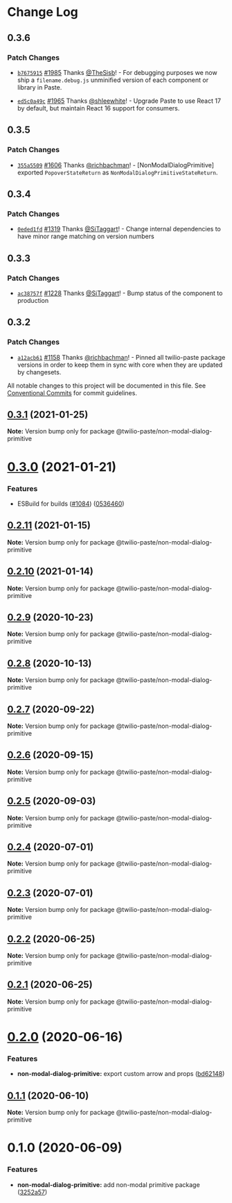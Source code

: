 # Change Log

## 0.3.6

### Patch Changes

- [`b7675915`](https://github.com/twilio-labs/paste/commit/b76759157a8c554863b6e37ddb6ea081c1c53258) [#1985](https://github.com/twilio-labs/paste/pull/1985) Thanks [@TheSisb](https://github.com/TheSisb)! - For debugging purposes we now ship a `filename.debug.js` unminified version of each component or library in Paste.

* [`ed5c0a49c`](https://github.com/twilio-labs/paste/commit/ed5c0a49ced5c524607cac7166d3aa4c389f2e7f) [#1965](https://github.com/twilio-labs/paste/pull/1965) Thanks [@shleewhite](https://github.com/shleewhite)! - Upgrade Paste to use React 17 by default, but maintain React 16 support for consumers.

## 0.3.5

### Patch Changes

- [`355a5509`](https://github.com/twilio-labs/paste/commit/355a550910830912bda407906db19339a5054512) [#1606](https://github.com/twilio-labs/paste/pull/1606) Thanks [@richbachman](https://github.com/richbachman)! - [NonModalDialogPrimitive] exported `PopoverStateReturn` as `NonModalDialogPrimitiveStateReturn`.

## 0.3.4

### Patch Changes

- [`0eded1fd`](https://github.com/twilio-labs/paste/commit/0eded1fd63f081ba9aeab5b5946218e1c5b9b316) [#1319](https://github.com/twilio-labs/paste/pull/1319) Thanks [@SiTaggart](https://github.com/SiTaggart)! - Change internal dependencies to have minor range matching on version numbers

## 0.3.3

### Patch Changes

- [`ac38757f`](https://github.com/twilio-labs/paste/commit/ac38757f0e426531862d5c562a2f2300cfa30592) [#1228](https://github.com/twilio-labs/paste/pull/1228) Thanks [@SiTaggart](https://github.com/SiTaggart)! - Bump status of the component to production

## 0.3.2

### Patch Changes

- [`a12acb61`](https://github.com/twilio-labs/paste/commit/a12acb61739c7c2f2984dfc71fe53b5b3812675f) [#1158](https://github.com/twilio-labs/paste/pull/1158) Thanks [@richbachman](https://github.com/richbachman)! - Pinned all twilio-paste package versions in order to keep them in sync with core when they are updated by changesets.

All notable changes to this project will be documented in this file.
See [Conventional Commits](https://conventionalcommits.org) for commit guidelines.

## [0.3.1](https://github.com/twilio-labs/paste/compare/@twilio-paste/non-modal-dialog-primitive@0.3.0...@twilio-paste/non-modal-dialog-primitive@0.3.1) (2021-01-25)

**Note:** Version bump only for package @twilio-paste/non-modal-dialog-primitive

# [0.3.0](https://github.com/twilio-labs/paste/compare/@twilio-paste/non-modal-dialog-primitive@0.2.11...@twilio-paste/non-modal-dialog-primitive@0.3.0) (2021-01-21)

### Features

- ESBuild for builds ([#1084](https://github.com/twilio-labs/paste/issues/1084)) ([0536460](https://github.com/twilio-labs/paste/commit/053646011508be10477d5b732269cdb0419235d7))

## [0.2.11](https://github.com/twilio-labs/paste/compare/@twilio-paste/non-modal-dialog-primitive@0.2.10...@twilio-paste/non-modal-dialog-primitive@0.2.11) (2021-01-15)

**Note:** Version bump only for package @twilio-paste/non-modal-dialog-primitive

## [0.2.10](https://github.com/twilio-labs/paste/compare/@twilio-paste/non-modal-dialog-primitive@0.2.9...@twilio-paste/non-modal-dialog-primitive@0.2.10) (2021-01-14)

**Note:** Version bump only for package @twilio-paste/non-modal-dialog-primitive

## [0.2.9](https://github.com/twilio-labs/paste/compare/@twilio-paste/non-modal-dialog-primitive@0.2.8...@twilio-paste/non-modal-dialog-primitive@0.2.9) (2020-10-23)

**Note:** Version bump only for package @twilio-paste/non-modal-dialog-primitive

## [0.2.8](https://github.com/twilio-labs/paste/compare/@twilio-paste/non-modal-dialog-primitive@0.2.7...@twilio-paste/non-modal-dialog-primitive@0.2.8) (2020-10-13)

**Note:** Version bump only for package @twilio-paste/non-modal-dialog-primitive

## [0.2.7](https://github.com/twilio-labs/paste/compare/@twilio-paste/non-modal-dialog-primitive@0.2.6...@twilio-paste/non-modal-dialog-primitive@0.2.7) (2020-09-22)

**Note:** Version bump only for package @twilio-paste/non-modal-dialog-primitive

## [0.2.6](https://github.com/twilio-labs/paste/compare/@twilio-paste/non-modal-dialog-primitive@0.2.5...@twilio-paste/non-modal-dialog-primitive@0.2.6) (2020-09-15)

**Note:** Version bump only for package @twilio-paste/non-modal-dialog-primitive

## [0.2.5](https://github.com/twilio-labs/paste/compare/@twilio-paste/non-modal-dialog-primitive@0.2.4...@twilio-paste/non-modal-dialog-primitive@0.2.5) (2020-09-03)

**Note:** Version bump only for package @twilio-paste/non-modal-dialog-primitive

## [0.2.4](https://github.com/twilio-labs/paste/compare/@twilio-paste/non-modal-dialog-primitive@0.2.3...@twilio-paste/non-modal-dialog-primitive@0.2.4) (2020-07-01)

**Note:** Version bump only for package @twilio-paste/non-modal-dialog-primitive

## [0.2.3](https://github.com/twilio-labs/paste/compare/@twilio-paste/non-modal-dialog-primitive@0.2.2...@twilio-paste/non-modal-dialog-primitive@0.2.3) (2020-07-01)

**Note:** Version bump only for package @twilio-paste/non-modal-dialog-primitive

## [0.2.2](https://github.com/twilio-labs/paste/compare/@twilio-paste/non-modal-dialog-primitive@0.2.1...@twilio-paste/non-modal-dialog-primitive@0.2.2) (2020-06-25)

**Note:** Version bump only for package @twilio-paste/non-modal-dialog-primitive

## [0.2.1](https://github.com/twilio-labs/paste/compare/@twilio-paste/non-modal-dialog-primitive@0.2.0...@twilio-paste/non-modal-dialog-primitive@0.2.1) (2020-06-25)

**Note:** Version bump only for package @twilio-paste/non-modal-dialog-primitive

# [0.2.0](https://github.com/twilio-labs/paste/compare/@twilio-paste/non-modal-dialog-primitive@0.1.1...@twilio-paste/non-modal-dialog-primitive@0.2.0) (2020-06-16)

### Features

- **non-modal-dialog-primitive:** export custom arrow and props ([bd62148](https://github.com/twilio-labs/paste/commit/bd62148c50c9b43a6f803bb65a485d95c08ead33))

## [0.1.1](https://github.com/twilio-labs/paste/compare/@twilio-paste/non-modal-dialog-primitive@0.1.0...@twilio-paste/non-modal-dialog-primitive@0.1.1) (2020-06-10)

**Note:** Version bump only for package @twilio-paste/non-modal-dialog-primitive

# 0.1.0 (2020-06-09)

### Features

- **non-modal-dialog-primitive:** add non-modal primitive package ([3252a57](https://github.com/twilio-labs/paste/commit/3252a5774e8c5a0696ec92341715f20c54d3b34c))
